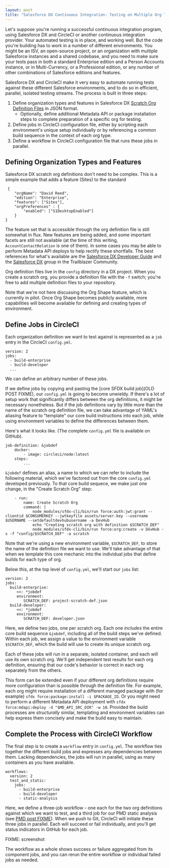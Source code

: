 ```yaml
---
layout: post
title: "Salesforce DX Continuous Integration: Testing on Multiple Org Types with CircleCI Workflows"
---
```


Let's suppose you're running a successful continuous integration program, using Salesforce DX and CircleCI or another continuous integration provider. Your automated testing is in place, and working well. But the code you're building has to work in a number of different environments. You might be an ISV, an open-source project, or an organization with multiple Salesforce instances and a shared codebase, and you need to make sure your tests pass in both a standard Enterprise edition and a Person Accounts instance, or in Multi-Currency, or a Professional edition, or any number of other combinations of Salesforce editions and features.

Salesforce DX and CircleCI make it very easy to automate running tests against these different Salesforce environments, and to do so in efficient, parallel, isolated testing streams. The process is built in three steps:
 1. Define organization types and features in Salesforce DX [Scratch Org Definition Files](https://developer.salesforce.com/docs/atlas.en-us.sfdx_dev.meta/sfdx_dev/sfdx_dev_scratch_orgs_def_file_config_values.htm) in JSON format.
     - Optionally, define additional Metadata API or package installation steps to complete preparation of a specific org for testing.
 1. Define jobs in CircleCI configuration file, either by scripting each environment's unique setup individually or by referencing a common build sequence in the context of each org type.
 1. Define a workflow in CircleCI configuration file that runs these jobs in parallel.
 
 ## Defining Organization Types and Features
 
 Salesforce DX scratch org definitions don't need to be complex. This is a simple example that adds a feature (Sites) to the standard 
 
     {
        "orgName": "David Reed",
        "edition": "Enterprise",
        "features": ["Sites"],
        "orgPreferences" : {
            "enabled": ["S1DesktopEnabled"]
        }
    }

The feature set that is accessible through the org definition file is still somewhat in flux. New features are being added, and some important facets are still not available (at the time of this writing, `AccountContactRelation` is one of them). In some cases you may be able to perform Metadata API deploys to help rectify these shortfalls. The best references for what's available are the [Salesforce DX Developer Guide](https://developer.salesforce.com/docs/atlas.en-us.sfdx_dev.meta/sfdx_dev/sfdx_dev_scratch_orgs_def_file_config_values.htm) and the [Salesforce DX](https://success.salesforce.com/_ui/core/chatter/groups/GroupProfilePage?g=0F93A000000HTp1) group in the Trailblazer Community.

Org definition files live in the `config` directory in a DX project. When you create a scratch org, you provide a definition file with the `-f` switch; you're free to add multiple definition files to your repository.

Note that we're not here discussing the Org Shape feature, which is currently in pilot. Once Org Shape becomes publicly available, more capabilities will become available for defining and creating types of environment.

## Define Jobs in CircleCI

Each organization definition we want to test against is represented as a `job` entry in the CircleCI `config.yml`.

    version: 2
    jobs:
      - build-enterprise
      - build-developer
      ...
      
We can define an arbitrary number of these jobs. 

If we define jobs by copying and pasting the [core SFDX build job](OLD POST FIXME), our `config.yml` is going to become unwieldy. If there's a lot of setup work that significantly differs between the org definitions, it might be necessary nonetheless. But if the job definitions vary by little more than the name of the scratch org definition file, we can take advantage of YAML's aliasing feature to "template" our core build instructions into each job, while using environment variables to define the differences between them.

Here's what it looks like. (The complete `config.yml` file is available on GitHub).

    job-definition: &jobdef
        docker:
            - image: circleci/node:latest
        steps:
            ...

`&jobdef` defines an alias, a name to which we can refer to include the following material, which we've factored out from the core `config.yml` developed previously. To that core build sequece, we make just one change, in the "Create Scratch Org" step:

        - run: 
            name: Create Scratch Org
            command: |
                node_modules/sfdx-cli/bin/run force:auth:jwt:grant --clientid $CONSUMERKEY --jwtkeyfile assets/server.key --username $USERNAME --setdefaultdevhubusername -a DevHub
                echo "Creating scratch org with definition $SCRATCH_DEF"
                node_modules/sfdx-cli/bin/run force:org:create -v DevHub -s -f "config/$SCRATCH_DEF" -a scratch

Note that we're using a new environment variable, `$SCRATCH_DEF`, to store the name of the definition file we want to use. We'll take advantage of that when we template this core mechanic into the individual jobs that define builds for each type of org.

Below this, at the top level of `config.yml`, we'll start our `jobs` list:

    version: 2
    jobs:
      build-enterprise:
         <<: *jobdef
         environment:
            SCRATCH_DEF: project-scratch-def.json
      build-developer: 
         <<: *jobdef
         environment:
            SCRATCH_DEF: developer.json

Here, we define two jobs, one per scratch org. Each one *includes* the entire core build sequence `&jobdef`, including all of the build steps we've defined. Within each job, we assign a value to the environment variable `$SCRATCH_DEF`, which the build will use to create its unique scratch org.

Each of these jobs will run in a separate, isolated container, and each will use its own scratch org. We'll get independent test results for each org definition, ensuring that our code's behavior is correct in each org separately from the others.

This form can be extended even if your different org definitions require more configuration than is possible through the definition file. For example, each org might require installation of a different managed package with (for example) `sfdx force:package:install -i $PACKAGE_ID`. Or you might need to perform a different Metadata API deployment with `sfdx force:mdapi:deploy -d "$MD_API_SRC_DIR" -w 10`. Provided the build processes are *structurally* similar, templating and environment variables can help express them concisely and make the build easy to maintain.

## Complete the Process with CircleCI Workflow

The final step is to create a `workflow` entry in `config.yml`. The workflow ties together the different build jobs and expresses any dependencies between them. Lacking dependencies, the jobs will run in parallel, using as many containers as you have available.

    workflows:
      version: 2
      test_and_static:
        jobs:
          - build-enterprise
          - build-developer
          - static-analysis
          
Here, we define a three-job workflow - one each for the two org definitions against which we want to test, and a third job for our PMD static analysis (see [PMD post FIXME]()). When we push to Git, CircleCI will initiate these three jobs in parallel. Each will succeed or fail individually, and you'll get status indicators in GitHub for each job.

FIXME: screenshot

The workflow as a whole shows success or failure aggregated from its component jobs, and you can rerun the entire workflow or individual failed jobs as needed.

